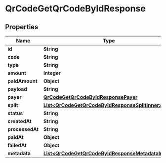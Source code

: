 

# QrCodeGetQrCodeByIdResponse


## Properties

| Name | Type | Description | Notes |
|------------ | ------------- | ------------- | -------------|
|**id** | **String** |  |  [optional] |
|**code** | **String** |  |  [optional] |
|**type** | **String** |  |  [optional] |
|**amount** | **Integer** |  |  [optional] |
|**paidAmount** | **Object** |  |  [optional] |
|**payload** | **String** |  |  [optional] |
|**payer** | [**QrCodeGetQrCodeByIdResponsePayer**](QrCodeGetQrCodeByIdResponsePayer.md) |  |  [optional] |
|**split** | [**List&lt;QrCodeGetQrCodeByIdResponseSplitInner&gt;**](QrCodeGetQrCodeByIdResponseSplitInner.md) |  |  [optional] |
|**status** | **String** |  |  [optional] |
|**createdAt** | **String** |  |  [optional] |
|**processedAt** | **String** |  |  [optional] |
|**paidAt** | **Object** |  |  [optional] |
|**failedAt** | **Object** |  |  [optional] |
|**metadata** | [**List&lt;QrCodeGetQrCodeByIdResponseMetadataInner&gt;**](QrCodeGetQrCodeByIdResponseMetadataInner.md) |  |  [optional] |



